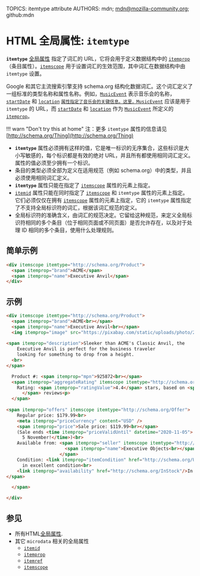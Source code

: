 TOPICS: itemtype attribute
AUTHORS: mdn; mdn@mozilla-community.org; github:mdn

# HTML 全局属性: `itemtype`

**`itemtype`** [全局属性](/zh-hans/webfrontend/HTML_Global_Attributes) 指定了词汇的 URL，它将会用于定义数据结构中的
[`itemprop`](/zh-hans/webfrontend/itemprop_attribute)（条目属性）。[`itemscope`](/zh-hans/webfrontend/itemscope_attribute)
用于设置词汇的生效范围，其中词汇在数据结构中由 `itemtype` 设置。

Google 和其它主流搜索引擎支持 schema.org 结构化数据词汇。这个词汇定义了一组标准的类型名称和属性名称。例如，[`MusicEvent`](http://schema.org/MusicEvent)
表示音乐会的名称，[`startDate`](http://schema.org/startDate) 和 [`location`](http://schema.org/location)
[`属性指定了音乐会的关键信息。这里，MusicEvent`](http://schema.org/MusicEvent) 应该是用于 `itemtype` 的 URL，而 [`startDate`](http://schema.org/startDate)
和 [`location`](http://schema.org/location) 作为 [`MusicEvent`](http://schema.org/MusicEvent) 所定义的 [`itemprop`](/zh-hans/webfrontend/itemprop_attribute)。

!!! warn "Don't try this at home"
    注：更多 `itemtype` 属性的信息请见 [http://schema.org/Thing](http://schema.org/Thing)

- **`itemtype`** 属性必须拥有这样的值，它是唯一标识的无序集合，这些标识是大小写敏感的，每个标识都是有效的绝对 URL，并且所有都使用相同词汇定义。属性的值必须至少拥有一个标识。
- 条目的类型必须全部为定义在适用规范（例如 schema.org）中的类型，并且必须使用相同词汇定义。
- **`itemtype`** 属性只能在指定了 [`itemscope`](/zh-hans/webfrontend/itemscope_attribute) 属性的元素上指定。
- [`itemid`](/zh-hans/webfrontend/itemid_attribute) 属性只能在同时指定了 [`itemscope`](/zh-hans/webfrontend/itemscope_attribute)
和 `itemtype` 属性的元素上指定。
它们必须仅仅在拥有 [`itemscope`](/zh-hans/webfrontend/itemscope_attribute) 属性的元素上指定，它的 `itemtype` 属性指定了不支持全局标识符的词汇，根据该词汇规范的定义。
- 全局标识符的准确含义，由词汇的规范决定。它留给这种规范，来定义全局标识符相同的多个条目（位于相同页面或不同页面）是否允许存在，以及对于处理 ID 相同的多个条目，使用什么处理规则。

## 简单示例

```html
<div itemscope itemtype="http://schema.org/Product">
  <span itemprop="brand">ACME</span>
  <span itemprop="name">Executive Anvil</span>
</div>
```

## 示例

```html
<div itemscope itemtype="http://schema.org/Product">
  <span itemprop="brand">ACME<br></span>
  <span itemprop="name">Executive Anvil<br></span>
  <img itemprop="image" src="https://pixabay.com/static/uploads/photo/2015/09/05/18/15/suitcase-924605_960_720.png" width="50" height="50" alt="Executive Anvil logo" /><br>
  
<span itemprop="description">Sleeker than ACME's Classic Anvil, the
    Executive Anvil is perfect for the business traveler
    looking for something to drop from a height.
  <br>
</span>

  Product #: <span itemprop="mpn">925872<br></span>
  <span itemprop="aggregateRating" itemscope itemtype="http://schema.org/AggregateRating">
    Rating: <span itemprop="ratingValue">4.4</span> stars, based on <span itemprop="reviewCount">89
      </span> reviews<p>
  </span>
  
<span itemprop="offers" itemscope itemtype="http://schema.org/Offer">
    Regular price: $179.99<br>
    <meta itemprop="priceCurrency" content="USD" />
    <span itemprop="price">Sale price: $119.99<br></span>
    (Sale ends <time itemprop="priceValidUntil" datetime="2020-11-05">
      5 November!</time>)<br>
    Available from: <span itemprop="seller" itemscope itemtype="http://schema.org/Organization">
                      <span itemprop="name">Executive Objects<br></span>
                    </span>
    Condition: <link itemprop="itemCondition" href="http://schema.org/UsedCondition"/>Previously owned,
      in excellent condition<br>
    <link itemprop="availability" href="http://schema.org/InStock"/>In stock! Order now!
</span>

  </span>

</div>
```

## 参见

- 所有HTML[全局属性](/zh-hans/webfrontend/HTML_Global_Attributes).
- 其它 `microdata` 相关的全局属性
  - [`itemid`](/zh-hans/webfrontend/itemid_attribute)
  - [`itemprop`](/zh-hans/webfrontend/itemprop_attribute)
  - [`itemref`](/zh-hans/webfrontend/itemref_attribute)
  - [`itemscope`](/zh-hans/webfrontend/itemscope_attribute)
